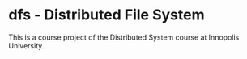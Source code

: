 # dfs - Distributed File System

This is a course project of the Distributed System course at Innopolis University.

